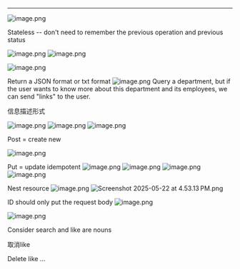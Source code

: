 
---

![image.png](https://i.imgur.com/j26pgER.png)

Stateless -- don't need to remember the previous operation and previous status

![image.png](https://i.imgur.com/RMV2uBV.png)
![image.png](https://i.imgur.com/Qd1RgKI.png)


![image.png](https://i.imgur.com/GYHacfB.png)

Return a JSON format or txt format
![image.png](https://i.imgur.com/FaotACP.png)
Query a department, but if the user wants to know more about this department and its employees, we can send "links" to the user.

信息描述形式

![image.png](https://i.imgur.com/o9FC6fE.png)
![image.png](https://i.imgur.com/8uPCBvG.png)
![image.png](https://i.imgur.com/67vhrSu.png)


Post = create new

![image.png](https://i.imgur.com/HboebHe.png)


Put = update idempotent
![image.png](https://i.imgur.com/yrOzGPJ.png)
![image.png](https://i.imgur.com/c30IUUX.png)
![image.png](https://i.imgur.com/GeXujym.png)
![image.png](https://i.imgur.com/XhOeWIN.png)

Nest resource
![image.png](https://i.imgur.com/D7DRy1I.png)
![Screenshot 2025-05-22 at 4.53.13 PM.png](https://i.imgur.com/R7CnBBo.png)

ID should only put the request body
![image.png](https://i.imgur.com/ov1nN0v.png)

![image.png](https://i.imgur.com/RH6A1z6.png)

Consider search and like are nouns

取消like

Delete like ...



















